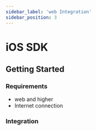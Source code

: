 ```yaml
---
sidebar_label: 'web Integration'
sidebar_position: 3
---
```


# iOS SDK

## Getting Started

### Requirements

- web and higher
- Internet connection

### Integration